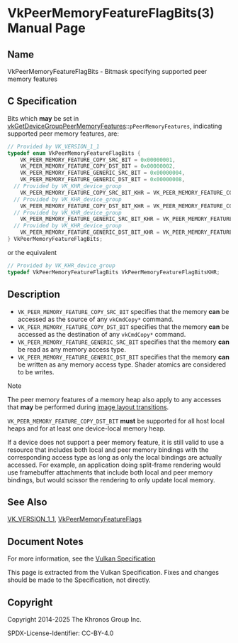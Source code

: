 # VkPeerMemoryFeatureFlagBits(3) Manual Page

## Name

VkPeerMemoryFeatureFlagBits - Bitmask specifying supported peer memory features



## [](#_c_specification)C Specification

Bits which **may** be set in [vkGetDeviceGroupPeerMemoryFeatures](https://registry.khronos.org/vulkan/specs/latest/man/html/vkGetDeviceGroupPeerMemoryFeatures.html)::`pPeerMemoryFeatures`, indicating supported peer memory features, are:

```c++
// Provided by VK_VERSION_1_1
typedef enum VkPeerMemoryFeatureFlagBits {
    VK_PEER_MEMORY_FEATURE_COPY_SRC_BIT = 0x00000001,
    VK_PEER_MEMORY_FEATURE_COPY_DST_BIT = 0x00000002,
    VK_PEER_MEMORY_FEATURE_GENERIC_SRC_BIT = 0x00000004,
    VK_PEER_MEMORY_FEATURE_GENERIC_DST_BIT = 0x00000008,
  // Provided by VK_KHR_device_group
    VK_PEER_MEMORY_FEATURE_COPY_SRC_BIT_KHR = VK_PEER_MEMORY_FEATURE_COPY_SRC_BIT,
  // Provided by VK_KHR_device_group
    VK_PEER_MEMORY_FEATURE_COPY_DST_BIT_KHR = VK_PEER_MEMORY_FEATURE_COPY_DST_BIT,
  // Provided by VK_KHR_device_group
    VK_PEER_MEMORY_FEATURE_GENERIC_SRC_BIT_KHR = VK_PEER_MEMORY_FEATURE_GENERIC_SRC_BIT,
  // Provided by VK_KHR_device_group
    VK_PEER_MEMORY_FEATURE_GENERIC_DST_BIT_KHR = VK_PEER_MEMORY_FEATURE_GENERIC_DST_BIT,
} VkPeerMemoryFeatureFlagBits;
```

or the equivalent

```c++
// Provided by VK_KHR_device_group
typedef VkPeerMemoryFeatureFlagBits VkPeerMemoryFeatureFlagBitsKHR;
```

## [](#_description)Description

- `VK_PEER_MEMORY_FEATURE_COPY_SRC_BIT` specifies that the memory **can** be accessed as the source of any `vkCmdCopy*` command.
- `VK_PEER_MEMORY_FEATURE_COPY_DST_BIT` specifies that the memory **can** be accessed as the destination of any `vkCmdCopy*` command.
- `VK_PEER_MEMORY_FEATURE_GENERIC_SRC_BIT` specifies that the memory **can** be read as any memory access type.
- `VK_PEER_MEMORY_FEATURE_GENERIC_DST_BIT` specifies that the memory **can** be written as any memory access type. Shader atomics are considered to be writes.

Note

The peer memory features of a memory heap also apply to any accesses that **may** be performed during [image layout transitions](https://registry.khronos.org/vulkan/specs/latest/html/vkspec.html#synchronization-image-layout-transitions).

`VK_PEER_MEMORY_FEATURE_COPY_DST_BIT` **must** be supported for all host local heaps and for at least one device-local memory heap.

If a device does not support a peer memory feature, it is still valid to use a resource that includes both local and peer memory bindings with the corresponding access type as long as only the local bindings are actually accessed. For example, an application doing split-frame rendering would use framebuffer attachments that include both local and peer memory bindings, but would scissor the rendering to only update local memory.

## [](#_see_also)See Also

[VK\_VERSION\_1\_1](https://registry.khronos.org/vulkan/specs/latest/man/html/VK_VERSION_1_1.html), [VkPeerMemoryFeatureFlags](https://registry.khronos.org/vulkan/specs/latest/man/html/VkPeerMemoryFeatureFlags.html)

## [](#_document_notes)Document Notes

For more information, see the [Vulkan Specification](https://registry.khronos.org/vulkan/specs/latest/html/vkspec.html#VkPeerMemoryFeatureFlagBits)

This page is extracted from the Vulkan Specification. Fixes and changes should be made to the Specification, not directly.

## [](#_copyright)Copyright

Copyright 2014-2025 The Khronos Group Inc.

SPDX-License-Identifier: CC-BY-4.0